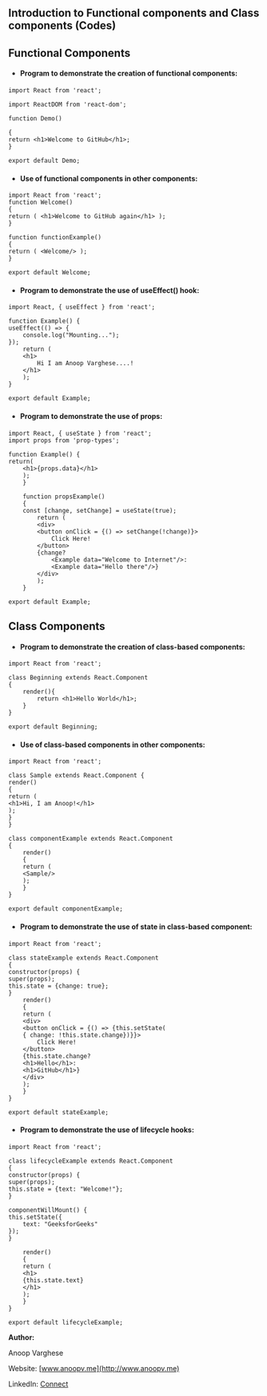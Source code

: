 ## Introduction to Functional components and Class components (Codes)

## Functional Components

* #### Program to demonstrate the creation of functional components:
```
import React from 'react';

import ReactDOM from 'react-dom';

function Demo()

{
return <h1>Welcome to GitHub</h1>;
}

export default Demo; 
```

* #### Use of functional components in other components:

```
import React from 'react';
function Welcome()
{
return ( <h1>Welcome to GitHub again</h1> );
}

function functionExample() 
{
return ( <Welcome/> ); 
} 

export default Welcome;
```

* #### Program to demonstrate the use of useEffect() hook:
```
import React, { useEffect } from 'react'; 

function Example() { 
useEffect(() => { 
	console.log("Mounting..."); 
}); 
	return ( 
	<h1> 
		Hi I am Anoop Varghese....! 
	</h1> 
	); 
} 

export default Example; 

```

* #### Program to demonstrate the use of props:

```
import React, { useState } from 'react'; 
import props from 'prop-types'; 

function Example() { 
return( 
	<h1>{props.data}</h1> 
	); 
	} 
	
	function propsExample() 
	{		 
	const [change, setChange] = useState(true); 
		return ( 
		<div> 
		<button onClick = {() => setChange(!change)}> 
			Click Here! 
		</button> 
		{change? 
			<Example data="Welcome to Internet"/>: 
			<Example data="Hello there"/>} 
		</div> 
		); 
	} 

export default Example; 

```

## Class Components

* #### Program to demonstrate the creation of class-based components:
```
import React from 'react'; 

class Beginning extends React.Component 
{ 
	render(){ 
		return <h1>Hello World</h1>; 
	} 
} 

export default Beginning; 

```

* #### Use of class-based components in other components:
```
import React from 'react'; 

class Sample extends React.Component { 
render() 
{ 
return ( 
<h1>Hi, I am Anoop!</h1> 
); 
} 
} 

class componentExample extends React.Component 
{ 
	render() 
	{			 
	return ( 
	<Sample/> 
	); 
	} 
} 

export default componentExample; 

```

* #### Program to demonstrate the use of state in class-based component:

```
import React from 'react'; 
	
class stateExample extends React.Component 
{ 
constructor(props) { 
super(props); 
this.state = {change: true}; 
} 
	render() 
	{			 
	return ( 
	<div> 
	<button onClick = {() => {this.setState( 
	{ change: !this.state.change})}}> 
		Click Here! 
	</button> 
	{this.state.change? 
	<h1>Hello</h1>: 
	<h1>GitHub</h1>} 
	</div> 
	); 
	} 
} 

export default stateExample; 

```

* #### Program to demonstrate the use of lifecycle hooks:
```
import React from 'react'; 
	
class lifecycleExample extends React.Component 
{ 
constructor(props) { 
super(props); 
this.state = {text: "Welcome!"}; 
} 

componentWillMount() { 
this.setState({ 
	text: "GeeksforGeeks"
}); 
} 

	render() 
	{			 
	return ( 
	<h1> 
	{this.state.text} 
	</h1> 
	); 
	} 
} 

export default lifecycleExample; 

```


**Author:**

Anoop Varghese

Website:  [www.anoopv.me](http://www.anoopv.me)

LinkedIn:  [Connect](https://www.linkedin.com/in/anoopv1234/)

